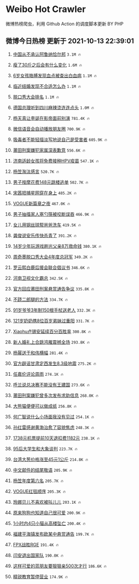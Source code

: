 # Weibo Hot Crawler 



微博热榜爬虫，利用 Github Action 的调度脚本更新 BY PHP 


## 微博今日热榜 更新于 2021-10-13 22:39:01 
1. [中国从不承认阿鲁纳恰尔邦](https://s.weibo.com/weibo?q=%23%E4%B8%AD%E5%9B%BD%E4%BB%8E%E4%B8%8D%E6%89%BF%E8%AE%A4%E9%98%BF%E9%B2%81%E7%BA%B3%E6%81%B0%E5%B0%94%E9%82%A6%23&Refer=top) `3.1M 🔥` 

1. [瘦了30斤之后会有什么变化](https://s.weibo.com/weibo?q=%23%E7%98%A6%E4%BA%8630%E6%96%A4%E4%B9%8B%E5%90%8E%E4%BC%9A%E6%9C%89%E4%BB%80%E4%B9%88%E5%8F%98%E5%8C%96%23&Refer=top) `1.6M 🔥` 

1. [6岁女孩胳膊发现血点被查出白血病](https://s.weibo.com/weibo?q=%236%E5%B2%81%E5%A5%B3%E5%AD%A9%E8%83%B3%E8%86%8A%E5%8F%91%E7%8E%B0%E8%A1%80%E7%82%B9%E8%A2%AB%E6%9F%A5%E5%87%BA%E7%99%BD%E8%A1%80%E7%97%85%23&Refer=top) `1.1M 🔥` 

1. [临近结婚发现不合适怎么办](https://s.weibo.com/weibo?q=%23%E4%B8%B4%E8%BF%91%E7%BB%93%E5%A9%9A%E5%8F%91%E7%8E%B0%E4%B8%8D%E5%90%88%E9%80%82%E6%80%8E%E4%B9%88%E5%8A%9E%23&Refer=top) `1.1M 🔥` 

1. [脱口秀大会排名](https://s.weibo.com/weibo?q=%23%E8%84%B1%E5%8F%A3%E7%A7%80%E5%A4%A7%E4%BC%9A%E6%8E%92%E5%90%8D%23&Refer=top) `1.1M 🔥` 

1. [德国总理听到四川麻辣烫连连点头](https://s.weibo.com/weibo?q=%23%E5%BE%B7%E5%9B%BD%E6%80%BB%E7%90%86%E5%90%AC%E5%88%B0%E5%9B%9B%E5%B7%9D%E9%BA%BB%E8%BE%A3%E7%83%AB%E8%BF%9E%E8%BF%9E%E7%82%B9%E5%A4%B4%23&Refer=top) `1.0M 🔥` 

1. [杨天真让李诞在影帝面前别演](https://s.weibo.com/weibo?q=%23%E6%9D%A8%E5%A4%A9%E7%9C%9F%E8%AE%A9%E6%9D%8E%E8%AF%9E%E5%9C%A8%E5%BD%B1%E5%B8%9D%E9%9D%A2%E5%89%8D%E5%88%AB%E6%BC%94%23&Refer=top) `781.4K 🔥` 

1. [微信语音会自动播放朋友圈](https://s.weibo.com/weibo?q=%23%E5%BE%AE%E4%BF%A1%E8%AF%AD%E9%9F%B3%E4%BC%9A%E8%87%AA%E5%8A%A8%E6%92%AD%E6%94%BE%E6%9C%8B%E5%8F%8B%E5%9C%88%23&Refer=top) `700.9K 🔥` 

1. [吸毒者不能轻描淡写地说自己是受害者](https://s.weibo.com/weibo?q=%23%E5%90%B8%E6%AF%92%E8%80%85%E4%B8%8D%E8%83%BD%E8%BD%BB%E6%8F%8F%E6%B7%A1%E5%86%99%E5%9C%B0%E8%AF%B4%E8%87%AA%E5%B7%B1%E6%98%AF%E5%8F%97%E5%AE%B3%E8%80%85%23&Refer=top) `605.9K 🔥` 

1. [莆田刑案嫌犯家属深表歉意](https://s.weibo.com/weibo?q=%23%E8%8E%86%E7%94%B0%E5%88%91%E6%A1%88%E5%AB%8C%E7%8A%AF%E5%AE%B6%E5%B1%9E%E6%B7%B1%E8%A1%A8%E6%AD%89%E6%84%8F%23&Refer=top) `556.6K 🔥` 

1. [济南适龄女孩将免费接种HPV疫苗](https://s.weibo.com/weibo?q=%23%E6%B5%8E%E5%8D%97%E9%80%82%E9%BE%84%E5%A5%B3%E5%AD%A9%E5%B0%86%E5%85%8D%E8%B4%B9%E6%8E%A5%E7%A7%8DHPV%E7%96%AB%E8%8B%97%23&Refer=top) `547.1K 🔥` 

1. [杨笠淘汰感言](https://s.weibo.com/weibo?q=%23%E6%9D%A8%E7%AC%A0%E6%B7%98%E6%B1%B0%E6%84%9F%E8%A8%80%23&Refer=top) `520.7K 🔥` 

1. [男子按摩花费148元跳楼逃单](https://s.weibo.com/weibo?q=%23%E7%94%B7%E5%AD%90%E6%8C%89%E6%91%A9%E8%8A%B1%E8%B4%B9148%E5%85%83%E8%B7%B3%E6%A5%BC%E9%80%83%E5%8D%95%23&Refer=top) `502.7K 🔥` 

1. [宋茜把捕星网穿在身上](https://s.weibo.com/weibo?q=%23%E5%AE%8B%E8%8C%9C%E6%8A%8A%E6%8D%95%E6%98%9F%E7%BD%91%E7%A9%BF%E5%9C%A8%E8%BA%AB%E4%B8%8A%23&Refer=top) `485.2K 🔥` 

1. [VOGUE新篇章之夜](https://s.weibo.com/weibo?q=%23VOGUE%E6%96%B0%E7%AF%87%E7%AB%A0%E4%B9%8B%E5%A4%9C%23&Refer=top) `467.0K 🔥` 

1. [男子抽搐家人塞勺筷被咬断误吞](https://s.weibo.com/weibo?q=%23%E7%94%B7%E5%AD%90%E6%8A%BD%E6%90%90%E5%AE%B6%E4%BA%BA%E5%A1%9E%E5%8B%BA%E7%AD%B7%E8%A2%AB%E5%92%AC%E6%96%AD%E8%AF%AF%E5%90%9E%23&Refer=top) `466.9K 🔥` 

1. [女儿用钢丝球帮爸爸洗车](https://s.weibo.com/weibo?q=%23%E5%A5%B3%E5%84%BF%E7%94%A8%E9%92%A2%E4%B8%9D%E7%90%83%E5%B8%AE%E7%88%B8%E7%88%B8%E6%B4%97%E8%BD%A6%23&Refer=top) `419.5K 🔥` 

1. [龚俊说安乐传快杀青了](https://s.weibo.com/weibo?q=%23%E9%BE%9A%E4%BF%8A%E8%AF%B4%E5%AE%89%E4%B9%90%E4%BC%A0%E5%BF%AB%E6%9D%80%E9%9D%92%E4%BA%86%23&Refer=top) `391.2K 🔥` 

1. [14岁少年玩游戏刷光父亲8万救命钱](https://s.weibo.com/weibo?q=%2314%E5%B2%81%E5%B0%91%E5%B9%B4%E7%8E%A9%E6%B8%B8%E6%88%8F%E5%88%B7%E5%85%89%E7%88%B6%E4%BA%B28%E4%B8%87%E6%95%91%E5%91%BD%E9%92%B1%23&Refer=top) `380.1K 🔥` 

1. [周奇墨脱口秀大会4年度总冠军](https://s.weibo.com/weibo?q=%23%E5%91%A8%E5%A5%87%E5%A2%A8%E8%84%B1%E5%8F%A3%E7%A7%80%E5%A4%A7%E4%BC%9A4%E5%B9%B4%E5%BA%A6%E6%80%BB%E5%86%A0%E5%86%9B%23&Refer=top) `349.2K 🔥` 

1. [罗云熙白鹿后援会联合倡议书](https://s.weibo.com/weibo?q=%23%E7%BD%97%E4%BA%91%E7%86%99%E7%99%BD%E9%B9%BF%E5%90%8E%E6%8F%B4%E4%BC%9A%E8%81%94%E5%90%88%E5%80%A1%E8%AE%AE%E4%B9%A6%23&Refer=top) `346.6K 🔥` 

1. [河南卫视文化霸总](https://s.weibo.com/weibo?q=%23%E6%B2%B3%E5%8D%97%E5%8D%AB%E8%A7%86%E6%96%87%E5%8C%96%E9%9C%B8%E6%80%BB%23&Refer=top) `342.5K 🔥` 

1. [官方回应莆田刑案悬赏通告争议](https://s.weibo.com/weibo?q=%23%E5%AE%98%E6%96%B9%E5%9B%9E%E5%BA%94%E8%8E%86%E7%94%B0%E5%88%91%E6%A1%88%E6%82%AC%E8%B5%8F%E9%80%9A%E5%91%8A%E4%BA%89%E8%AE%AE%23&Refer=top) `335.8K 🔥` 

1. [不跷二郎腿的方法](https://s.weibo.com/weibo?q=%23%E4%B8%8D%E8%B7%B7%E4%BA%8C%E9%83%8E%E8%85%BF%E7%9A%84%E6%96%B9%E6%B3%95%23&Refer=top) `334.7K 🔥` 

1. [91岁爷爷3年制150根手杖送老人](https://s.weibo.com/weibo?q=%2391%E5%B2%81%E7%88%B7%E7%88%B73%E5%B9%B4%E5%88%B6150%E6%A0%B9%E6%89%8B%E6%9D%96%E9%80%81%E8%80%81%E4%BA%BA%23&Refer=top) `332.3K 🔥` 

1. [121岁奶奶携8位百岁弟妹过重阳](https://s.weibo.com/weibo?q=%23121%E5%B2%81%E5%A5%B6%E5%A5%B6%E6%90%BA8%E4%BD%8D%E7%99%BE%E5%B2%81%E5%BC%9F%E5%A6%B9%E8%BF%87%E9%87%8D%E9%98%B3%23&Refer=top) `331.7K 🔥` 

1. [Xiaohu卢锡安延续百分百胜率](https://s.weibo.com/weibo?q=%23Xiaohu%E5%8D%A2%E9%94%A1%E5%AE%89%E5%BB%B6%E7%BB%AD%E7%99%BE%E5%88%86%E7%99%BE%E8%83%9C%E7%8E%87%23&Refer=top) `300.8K 🔥` 

1. [新人婚礼上合跳鸿雁震撼全场](https://s.weibo.com/weibo?q=%23%E6%96%B0%E4%BA%BA%E5%A9%9A%E7%A4%BC%E4%B8%8A%E5%90%88%E8%B7%B3%E9%B8%BF%E9%9B%81%E9%9C%87%E6%92%BC%E5%85%A8%E5%9C%BA%23&Refer=top) `293.8K 🔥` 

1. [杨幂送于和伟横幅](https://s.weibo.com/weibo?q=%23%E6%9D%A8%E5%B9%82%E9%80%81%E4%BA%8E%E5%92%8C%E4%BC%9F%E6%A8%AA%E5%B9%85%23&Refer=top) `281.4K 🔥` 

1. [官方辟谣甘肃定西发生8.3级地震](https://s.weibo.com/weibo?q=%23%E5%AE%98%E6%96%B9%E8%BE%9F%E8%B0%A3%E7%94%98%E8%82%83%E5%AE%9A%E8%A5%BF%E5%8F%91%E7%94%9F8.3%E7%BA%A7%E5%9C%B0%E9%9C%87%23&Refer=top) `275.2K 🔥` 

1. [任嘉伦评论周雨](https://s.weibo.com/weibo?q=%23%E4%BB%BB%E5%98%89%E4%BC%A6%E8%AF%84%E8%AE%BA%E5%91%A8%E9%9B%A8%23&Refer=top) `274.1K 🔥` 

1. [呼兰说总决赛不能没有王建国](https://s.weibo.com/weibo?q=%23%E5%91%BC%E5%85%B0%E8%AF%B4%E6%80%BB%E5%86%B3%E8%B5%9B%E4%B8%8D%E8%83%BD%E6%B2%A1%E6%9C%89%E7%8E%8B%E5%BB%BA%E5%9B%BD%23&Refer=top) `273.6K 🔥` 

1. [莆田刑案嫌犯曾多次发布求助信息](https://s.weibo.com/weibo?q=%23%E8%8E%86%E7%94%B0%E5%88%91%E6%A1%88%E5%AB%8C%E7%8A%AF%E6%9B%BE%E5%A4%9A%E6%AC%A1%E5%8F%91%E5%B8%83%E6%B1%82%E5%8A%A9%E4%BF%A1%E6%81%AF%23&Refer=top) `268.0K 🔥` 

1. [大熊猫便便可以做成纸](https://s.weibo.com/weibo?q=%23%E5%A4%A7%E7%86%8A%E7%8C%AB%E4%BE%BF%E4%BE%BF%E5%8F%AF%E4%BB%A5%E5%81%9A%E6%88%90%E7%BA%B8%23&Refer=top) `256.8K 🔥` 

1. [何广智说什么小场面我没有见过](https://s.weibo.com/weibo?q=%23%E4%BD%95%E5%B9%BF%E6%99%BA%E8%AF%B4%E4%BB%80%E4%B9%88%E5%B0%8F%E5%9C%BA%E9%9D%A2%E6%88%91%E6%B2%A1%E6%9C%89%E8%A7%81%E8%BF%87%23&Refer=top) `254.1K 🔥` 

1. [孙红雷感谢黄渤治愈了容貌焦虑](https://s.weibo.com/weibo?q=%23%E5%AD%99%E7%BA%A2%E9%9B%B7%E6%84%9F%E8%B0%A2%E9%BB%84%E6%B8%A4%E6%B2%BB%E6%84%88%E4%BA%86%E5%AE%B9%E8%B2%8C%E7%84%A6%E8%99%91%23&Refer=top) `248.3K 🔥` 

1. [1738元机票提前10天退扣费1182元](https://s.weibo.com/weibo?q=%231738%E5%85%83%E6%9C%BA%E7%A5%A8%E6%8F%90%E5%89%8D10%E5%A4%A9%E9%80%80%E6%89%A3%E8%B4%B91182%E5%85%83%23&Refer=top) `238.1K 🔥` 

1. [95后大学生和大象谈判](https://s.weibo.com/weibo?q=%2395%E5%90%8E%E5%A4%A7%E5%AD%A6%E7%94%9F%E5%92%8C%E5%A4%A7%E8%B1%A1%E8%B0%88%E5%88%A4%23&Refer=top) `223.7K 🔥` 

1. [台湾大葱价格涨至45元1公斤](https://s.weibo.com/weibo?q=%23%E5%8F%B0%E6%B9%BE%E5%A4%A7%E8%91%B1%E4%BB%B7%E6%A0%BC%E6%B6%A8%E8%87%B345%E5%85%831%E5%85%AC%E6%96%A4%23&Refer=top) `214.8K 🔥` 

1. [中文邮件的结尾敬语](https://s.weibo.com/weibo?q=%23%E4%B8%AD%E6%96%87%E9%82%AE%E4%BB%B6%E7%9A%84%E7%BB%93%E5%B0%BE%E6%95%AC%E8%AF%AD%23&Refer=top) `205.9K 🔥` 

1. [杨笠年度第六名](https://s.weibo.com/weibo?q=%23%E6%9D%A8%E7%AC%A0%E5%B9%B4%E5%BA%A6%E7%AC%AC%E5%85%AD%E5%90%8D%23&Refer=top) `205.7K 🔥` 

1. [VOGUE红毯顺序](https://s.weibo.com/weibo?q=%23VOGUE%E7%BA%A2%E6%AF%AF%E9%A1%BA%E5%BA%8F%23&Refer=top) `205.3K 🔥` 

1. [玲娜贝儿不喜欢被叫儿儿](https://s.weibo.com/weibo?q=%23%E7%8E%B2%E5%A8%9C%E8%B4%9D%E5%84%BF%E4%B8%8D%E5%96%9C%E6%AC%A2%E8%A2%AB%E5%8F%AB%E5%84%BF%E5%84%BF%23&Refer=top) `203.1K 🔥` 

1. [原来狗狗也知道自己很可爱](https://s.weibo.com/weibo?q=%23%E5%8E%9F%E6%9D%A5%E7%8B%97%E7%8B%97%E4%B9%9F%E7%9F%A5%E9%81%93%E8%87%AA%E5%B7%B1%E5%BE%88%E5%8F%AF%E7%88%B1%23&Refer=top) `200.9K 🔥` 

1. [1小时内4只小猫从高楼坠亡](https://s.weibo.com/weibo?q=%231%E5%B0%8F%E6%97%B6%E5%86%854%E5%8F%AA%E5%B0%8F%E7%8C%AB%E4%BB%8E%E9%AB%98%E6%A5%BC%E5%9D%A0%E4%BA%A1%23&Refer=top) `200.4K 🔥` 

1. [福建平海镇发布欧某中悬赏通告](https://s.weibo.com/weibo?q=%23%E7%A6%8F%E5%BB%BA%E5%B9%B3%E6%B5%B7%E9%95%87%E5%8F%91%E5%B8%83%E6%AC%A7%E6%9F%90%E4%B8%AD%E6%82%AC%E8%B5%8F%E9%80%9A%E5%91%8A%23&Refer=top) `199.7K 🔥` 

1. [FPX战胜RGE](https://s.weibo.com/weibo?q=%23FPX%E6%88%98%E8%83%9CRGE%23&Refer=top) `191.4K 🔥` 

1. [闫安退出国家队](https://s.weibo.com/weibo?q=%E9%97%AB%E5%AE%89%E9%80%80%E5%87%BA%E5%9B%BD%E5%AE%B6%E9%98%9F&Refer=top) `190.0K 🔥` 

1. [这样可爱的蓝朋友要狠狠亲500次才行](https://s.weibo.com/weibo?q=%23%E8%BF%99%E6%A0%B7%E5%8F%AF%E7%88%B1%E7%9A%84%E8%93%9D%E6%9C%8B%E5%8F%8B%E8%A6%81%E7%8B%A0%E7%8B%A0%E4%BA%B2500%E6%AC%A1%E6%89%8D%E8%A1%8C%23&Refer=top) `186.6K 🔥` 

1. [精锐教育暂停营业](https://s.weibo.com/weibo?q=%23%E7%B2%BE%E9%94%90%E6%95%99%E8%82%B2%E6%9A%82%E5%81%9C%E8%90%A5%E4%B8%9A%23&Refer=top) `174.9K 🔥` 

